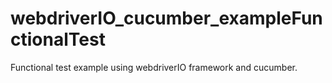# webdriverIO_cucumber_exampleFunctionalTest
Functional test example using webdriverIO framework and cucumber.
